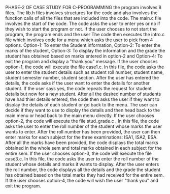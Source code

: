 PHASE-2 OF CASE STUDY FOR C-PROGRAMMING
the program involves 8 files. 
The lib.h files involves structures for the code and also involves the function calls of all the files that are included into the code.
The main.c file involves the start of the code. The code asks the user to enter yes or no if they wish to start the program or not. If the user chooses to not start the program, the program ends and the user 
The code then executes the intro.c file which involves code for a menu which asks the user to pick from 4 options. Option-1: To enter the Student information, Option-2: To enter the marks of the student, Option-3: To display the information and the grade the student has obtained based on marks entered in option-2 and Option-4: To exit the program and display a "thank you" message.
If the user chooses option-1, the code will execute the file case1.c. In this file, the code asks the user to enter the student details such as student roll number, student name, student semester number, student section. After the user has entered the details, the code asks if the user want to enter the details for another student. If the user says yes, the code repeats the request for student details but now for a new student. After all the desired number of students have had thier details entered, the code then asks the user if they want to display the details of each student or go back to the menu. The user can decide if they want to use to display the details and then head back to the main menu or head back to the main menu directly.
If the user chooses option-2, the code will execute the file stud_grade.c . In this file, the code asks the user to enter the roll number of the student whose marks the user wants to enter. After the roll number has been provided, the user can then enter marks for each subject for the three examinations: ISA1, ISA2, ESA. After all the marks have been provided, the code displays the total marks obtained in the whole sem and total marks obtained in each subject for the entire sem.
If the user chooses option-3, the code will execute the file case3.c. In this file, the code asks the user to enter the roll number of the student whose details and marks it wants to display. After the user enters the roll number, the code displays all the details and the grade the student has obtained based on the total marks they had received for the entire sem.
If the user chooses option-4, the code will wish the user "thank you" and exit the program.
